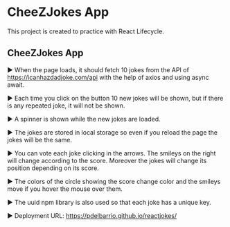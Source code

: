 # CheeZJokes App

This project is created to practice with React Lifecycle.

## CheeZJokes App

▶ When the page loads, it should fetch 10 jokes from the API of https://icanhazdadjoke.com/api with the help of axios and using async await.

▶ Each time you click on the button 10 new jokes will be shown, but if there is any repeated joke, it will not be shown. 

▶ A spinner is shown while the new jokes are loaded.

▶ The jokes are stored in local storage so even if you reload the page the jokes will be the same.

▶ You can vote each joke clicking in the arrows. The smileys on the right will change according to the score. Moreover the jokes will change its position depending on its score.

▶ The colors of the circle showing the score change color and the smileys move if you hover the mouse over them.

▶ The uuid npm library is also used so that each joke has a unique key.

▶ Deployment URL: https://pdelbarrio.github.io/reactjokes/